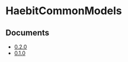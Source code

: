 # HaebitCommonModels

## Documents
* [0.2.0](https://yabby1997.github.io/HaebitCommonModels/0.2.0/documentation/haebitcommonmodels/)
* [0.1.0](https://yabby1997.github.io/HaebitCommonModels/0.1.0/documentation/haebitcommonmodels/)

